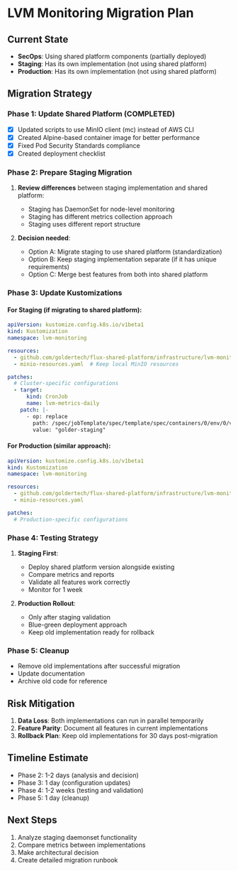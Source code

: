 # LVM Monitoring Migration Plan

## Current State
- **SecOps**: Using shared platform components (partially deployed)
- **Staging**: Has its own implementation (not using shared platform)
- **Production**: Has its own implementation (not using shared platform)

## Migration Strategy

### Phase 1: Update Shared Platform (COMPLETED)
- [x] Updated scripts to use MinIO client (mc) instead of AWS CLI
- [x] Created Alpine-based container image for better performance
- [x] Fixed Pod Security Standards compliance
- [x] Created deployment checklist

### Phase 2: Prepare Staging Migration
1. **Review differences** between staging implementation and shared platform:
   - Staging has DaemonSet for node-level monitoring
   - Staging has different metrics collection approach
   - Staging uses different report structure

2. **Decision needed**: 
   - Option A: Migrate staging to use shared platform (standardization)
   - Option B: Keep staging implementation separate (if it has unique requirements)
   - Option C: Merge best features from both into shared platform

### Phase 3: Update Kustomizations

#### For Staging (if migrating to shared platform):
```yaml
apiVersion: kustomize.config.k8s.io/v1beta1
kind: Kustomization
namespace: lvm-monitoring

resources:
  - github.com/goldertech/flux-shared-platform/infrastructure/lvm-monitoring?ref=master
  - minio-resources.yaml  # Keep local MinIO resources

patches:
  # Cluster-specific configurations
  - target:
      kind: CronJob
      name: lvm-metrics-daily
    patch: |-
      - op: replace
        path: /spec/jobTemplate/spec/template/spec/containers/0/env/0/value
        value: "golder-staging"
```

#### For Production (similar approach):
```yaml
apiVersion: kustomize.config.k8s.io/v1beta1
kind: Kustomization
namespace: lvm-monitoring

resources:
  - github.com/goldertech/flux-shared-platform/infrastructure/lvm-monitoring?ref=master
  - minio-resources.yaml

patches:
  # Production-specific configurations
```

### Phase 4: Testing Strategy
1. **Staging First**:
   - Deploy shared platform version alongside existing
   - Compare metrics and reports
   - Validate all features work correctly
   - Monitor for 1 week

2. **Production Rollout**:
   - Only after staging validation
   - Blue-green deployment approach
   - Keep old implementation ready for rollback

### Phase 5: Cleanup
- Remove old implementations after successful migration
- Update documentation
- Archive old code for reference

## Risk Mitigation
1. **Data Loss**: Both implementations can run in parallel temporarily
2. **Feature Parity**: Document all features in current implementations
3. **Rollback Plan**: Keep old implementations for 30 days post-migration

## Timeline Estimate
- Phase 2: 1-2 days (analysis and decision)
- Phase 3: 1 day (configuration updates)
- Phase 4: 1-2 weeks (testing and validation)
- Phase 5: 1 day (cleanup)

## Next Steps
1. Analyze staging daemonset functionality
2. Compare metrics between implementations
3. Make architectural decision
4. Create detailed migration runbook